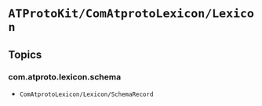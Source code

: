 # ``ATProtoKit/ComAtprotoLexicon/Lexicon``

## Topics

### com.atproto.lexicon.schema

- ``ComAtprotoLexicon/Lexicon/SchemaRecord``
